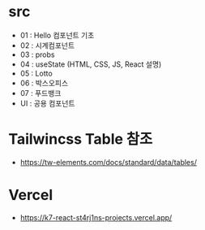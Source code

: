 # src
  + 01 : Hello 컴포넌트 기초
  + 02 : 시계컴포넌트
  + 03 : probs 
  + 04 : useState (HTML, CSS, JS, React 설명)
  + 05 : Lotto
  + 06 : 박스오피스
  + 07 : 푸드뱅크 
  + UI : 공용 컴포넌트
# Tailwincss Table 참조
  + https://tw-elements.com/docs/standard/data/tables/
# Vercel
  + https://k7-react-st4rj1ns-projects.vercel.app/
